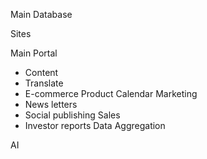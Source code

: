 
Main Database

Sites

Main Portal
- Content
- Translate
- E-commerce
Product
Calendar
Marketing
- News letters
- Social publishing
Sales
- Investor reports
Data Aggregation

AI
